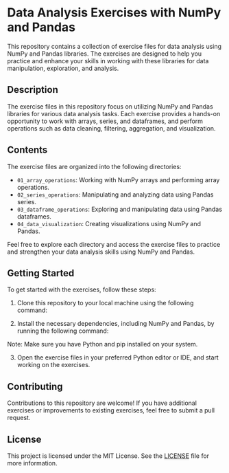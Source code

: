 # Data Analysis Exercises with NumPy and Pandas

This repository contains a collection of exercise files for data analysis using NumPy and Pandas libraries. The exercises are designed to help you practice and enhance your skills in working with these libraries for data manipulation, exploration, and analysis.

## Description

The exercise files in this repository focus on utilizing NumPy and Pandas libraries for various data analysis tasks. Each exercise provides a hands-on opportunity to work with arrays, series, and dataframes, and perform operations such as data cleaning, filtering, aggregation, and visualization.

## Contents

The exercise files are organized into the following directories:

- `01_array_operations`: Working with NumPy arrays and performing array operations.
- `02_series_operations`: Manipulating and analyzing data using Pandas series.
- `03_dataframe_operations`: Exploring and manipulating data using Pandas dataframes.
- `04_data_visualization`: Creating visualizations using NumPy and Pandas.

Feel free to explore each directory and access the exercise files to practice and strengthen your data analysis skills using NumPy and Pandas.

## Getting Started

To get started with the exercises, follow these steps:

1. Clone this repository to your local machine using the following command:


2. Install the necessary dependencies, including NumPy and Pandas, by running the following command:


Note: Make sure you have Python and pip installed on your system.

3. Open the exercise files in your preferred Python editor or IDE, and start working on the exercises.

## Contributing

Contributions to this repository are welcome! If you have additional exercises or improvements to existing exercises, feel free to submit a pull request.

## License

This project is licensed under the MIT License. See the [LICENSE](LICENSE) file for more information.
